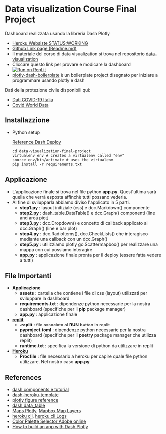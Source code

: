 # Data visualization Course Final Project

Dashboard realizzata usando la libreria Dash Plotly 
* [Heroku Websiste STATUS:WORKING](https://data-visualization-final-proje.herokuapp.com/)
* [Github Link page (Readme.md)](https://visiont3lab.github.io/data-visualization-final-project/)
* Il materiale del corso di data visualization si trova nel repositorio [data-visualization](https://github.com/visiont3lab/data-visualization)
* Cliccare questo link per provare e modicare la dashboard 
[![Run on Repl.it](https://repl.it/badge/github/visiont3lab/covid19-dash-plotly)](https://repl.it/github/visiont3lab/data-visualization-final-project)
* [plotly-dash-boilerplate](https://github.com/visiont3lab/plotly-dash-boilerplate) è un boilerplate project disegnato per iniziare a programmare usando plotly e dash


Dati della protezione civile disponibili qui:

* [Dati COVID-19 Italia](https://github.com/pcm-dpc/COVID-19)
* [Covid World Data](https://github.com/open-covid-19/data)

## Installazzione

*   Python setup

    [Reference Dash Deploy](https://dash.plotly.com/deployment)
    
    ```
    cd data-visualization-final-project
    virtualenv env # creates a virtualenv called "env"
    source env/bin/activate # uses the virtualenv
    pip install -r requirements.txt
    ```

## Applicazione

* L'applicazione finale si trova nel file python **app.py**. Quest'ultima sarà quella che verrà esposta affinchè tutti possano vederla. 
* Al fine di svilupparla abbiamo diviso l'applicato in 5 parti.
    * **step1.py** : layout initiziale (css) e dcc.Markdown() componente 
    * **step2.py** : dash_table.DataTable() e dcc.Graph() componenti (line and area plot)
    * **step3.py** : dcc.Dropdown() e concetto di callback applicato al dcc.Graph() (line e bar plot)
    * **step4.py** : dcc.RadioItems(), dcc.CheckLists() che interagisco mediante una callback con un dcc.Graph()
    * **step5.py** : utilizziamo plotly go.Scattermapbox() per realizzare una mappa con cui possiamo interagire
    * **app.py** : applicazione finale pronta per il deploy (essere fatta vedere a tutti)
     
## File Importanti

* **Applicazione**
    * **assets** : cartella che contiene i file di css (layout) utilizzati per sviluppare la dashboard
    * **requirements.txt** : dipendenze python necessarie per la nostra dashboard (specifiche per il **pip** package manager)
    * **app.py** : applicazione finale 
* [**replit**](https://repl.it/)
    * **.replit** : file associato al **RUN** button in replit
    * **pyproject.toml** :  dipendenze python necessarie per la nostra dashboard (specifiche per il **poetry** package manager che utilizza replit)
    * **runtime.txt** : specifica la versione di python da utilizzare in replit
* [**Heroku**](https://www.heroku.com/)
    * **Procfile** : file necessario a heroku per capire quale file python utilizzare. Nel nostro caso **app.py**

## References

* [dash components e tutorial](https://dash.plotly.com/)
* [dash-heroku-template](https://github.com/plotly/dash-heroku-template)
* [plotly figure reference](https://plotly.com/python/reference/)
* [dash data_table](https://dash.plotly.com/datatable)
* [Maps Plotly](https://plotly.com/python/maps/), [Mapbox Map Layers](https://plotly.com/python/mapbox-layers/)
* [heroku cli](https://devcenter.heroku.com/articles/heroku-cli), [heroku cli Logs](https://devcenter.heroku.com/articles/logging#view-logs)
* [Color Palette Selector Adobe online ](https://coolors.co/1c5253-388659-00ce7f-33658a-86bbd8)
* [How to build an app with Dash Plotly](https://www.statworx.com/de/blog/how-to-build-a-dashboard-in-python-plotly-dash-step-by-step-tutorial/)

